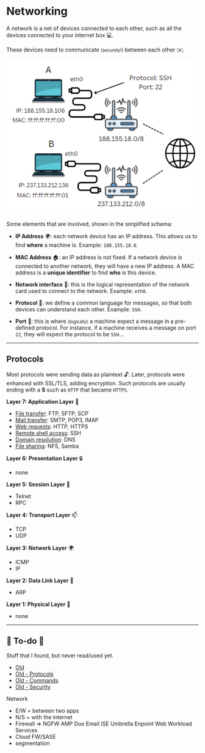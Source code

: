 # Networking

<div class="row row-cols-md-2"><div>

A network is a net of devices connected to each other, such as all the devices connected to your internet box 💻.

These devices need to communicate <small>(securely!)</small> between each other ✉️.

![Random Network](_images/radom_network.png)
</div><div>

Some elements that are involved, shown in the simplified schema:

* **IP Address** 🌍: each network device has an IP address. This allows us to find **where** a machine is. Example: `188.155.18.0`.

* **MAC Address** 🏠: an IP address is not fixed. If a network device is connected to another network, they will have a new IP address. A MAC address is a **unique identifier** to find **who** is this device.

* **Network interface** 📶: this is the logical representation of the network card used to connect to the network. Example: `eth0`.

* **Protocol** 🔐: we define a common language for messages, so that both devices can understand each other. Example: `SSH`.

* **Port** 🐊: this is where <small>(logically)</small> a machine expect a message in a pre-defined protocol. For instance, if a machine receives a message on port `22`, they will expect the protocol to be `SSH`...
</div></div>

<hr class="sep-both">

## Protocols

<div class="row row-cols-md-2"><div>

Most protocols were sending data as plaintext 🔓. Later, protocols were enhanced with SSL/TLS, adding encryption. Such protocols are usually ending with a **S** such as `HTTP` that became `HTTPS`.

**Layer 7: Application Layer** 🧑

* [File transfer](_protocols/file-transfer.md): FTP, SFTP, SCP
* [Mail transfer](_protocols/mail-transfer.md): SMTP, POP3, IMAP
* [Web requests](_protocols/web-requests.md): HTTP, HTTPS
* [Remote shell access](_protocols/remote-shell.md): SSH
* [Domain resolution](_protocols/dns.md): DNS
* [File sharing](_protocols/file-sharing.md): NFS, Samba

**Layer 6: Presentation Layer** 🔒

* none

**Layer 5: Session Layer** 📶

* Telnet
* RPC
</div><div>

**Layer 4: Transport Layer** 📫

* TCP
* UDP

**Layer 3: Network Layer** 🌍

* ICMP
* IP

**Layer 2: Data Link Layer** 🔢

* ARP

**Layer 1: Physical Layer** 💺

* none
</div></div>

<hr class="sep-both">

## 👻 To-do 👻

Stuff that I found, but never read/used yet.

<div class="row row-cols-md-2"><div>

* [Old](_old.md)
* [Old - Protocols](../protocols/index.md)
* [Old - Commands](../commands/linux/index.md)
* [Old - Security](../security/index.md)
</div><div>

Network

* E/W = between two apps
* N/S = with the internet
* Firewall => NGFW AMP Duo Email ISE Umbrella Enpoint Web Workload Services
* Cloud FW/SASE
* segmentation
</div></div>